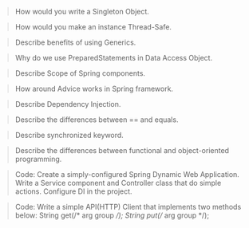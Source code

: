 > How would you write a Singleton Object.

> How would you make an instance Thread-Safe.

> Describe benefits of using Generics.

> Why do we use PreparedStatements in Data Access Object.

> Describe Scope of Spring components.

> How around Advice works in Spring framework.

> Describe Dependency Injection.

> Describe the differences between == and equals.

> Describe synchronized keyword.

> Describe the differences between functional and object-oriented programming.

> Code: Create a simply-configured Spring Dynamic Web Application. Write a Service component and Controller class that do simple actions. Configure DI in the project.

> Code: Write a simple API(HTTP) Client that implements two methods below:
> String get(/* arg group */);
> String put(/* arg group */);

